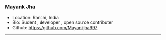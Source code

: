 ### Mayank Jha
- Location: Ranchi, India
- Bio: Sudent , developer , open source contributer
- Github: https://github.com/Mayankjha997
**********************************************************
